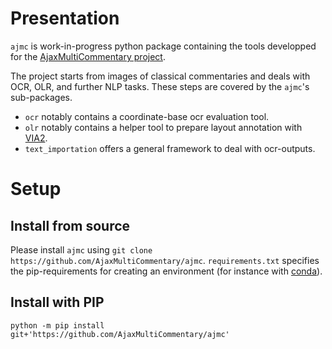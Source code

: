 # Presentation

`ajmc` is work-in-progress python package containing the tools developped for 
the [AjaxMultiCommentary project](https://mromanello.github.io/ajax-multi-commentary/).

The project starts from images of classical commentaries and deals with OCR, OLR, and further NLP tasks. 
These steps are covered by the `ajmc`'s sub-packages. 

- `ocr` notably contains a coordinate-base ocr evaluation tool.
- `olr` notably contains a helper tool to prepare layout annotation with [VIA2](https://www.robots.ox.ac.uk/~vgg/software/via/).
- `text_importation` offers a general framework to deal with ocr-outputs. 


# Setup

## Install from source

Please install `ajmc` using `git clone https://github.com/AjaxMultiCommentary/ajmc`. `requirements.txt` 
specifies the pip-requirements for creating an environment 
(for instance with [conda](https://docs.conda.io/projects/conda/en/latest/user-guide/tasks/manage-environments.html#creating-an-environment-from-an-environment-yml-file)). 



## Install with PIP

```shell
python -m pip install git+'https://github.com/AjaxMultiCommentary/ajmc'
```